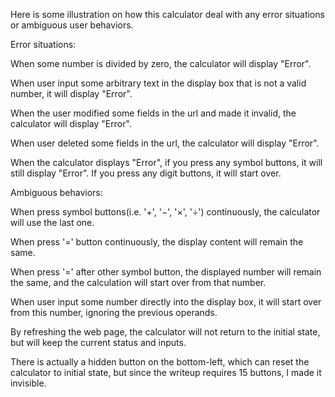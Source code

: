 Here is some illustration on how this calculator deal with any error situations or ambiguous user behaviors.

Error situations:

When some number is divided by zero, the calculator will display "Error".

When user input some arbitrary text in the display box that is not a valid number, it will display "Error".

When the user modified some fields in the url and made it invalid, the calculator will display "Error".

When user deleted some fields in the url, the calculator will display "Error".

When the calculator displays "Error", if you press any symbol buttons, it will still display "Error". If you press any digit buttons, it will start over.



Ambiguous behaviors:

When press symbol buttons(i.e. '+', '−', '×', '÷') continuously, the calculator will use the last one.

When press '=' button continuously, the display content will remain the same.

When press '=' after other symbol button, the displayed number will remain the same, and the calculation will start over from that number.

When user input some number directly into the display box, it will start over from this number, ignoring the previous operands. 

By refreshing the web page, the calculator will not return to the initial state, but will keep the current status and inputs.

There is actually a hidden button on the bottom-left, which can reset the calculator to initial state, but since the writeup requires 15 buttons, I made it invisible.